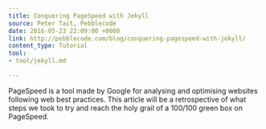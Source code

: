 ```yaml
---
title: Conquering PageSpeed with Jekyll
source: Peter Tait, Pebblecode
date: 2016-05-23 22:09:00 +0000
link: http://pebblecode.com/blog/conquering-pagespeed-with-jekyll/
content_type: Tutorial
tool:
- tool/jekyll.md

---
```

PageSpeed is a tool made by Google for analysing and optimising websites following web best practices. This article will be a retrospective of what steps we took to try and reach the holy grail of a 100/100 green box on PageSpeed.





